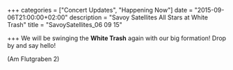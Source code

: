 +++
categories = ["Concert Updates", "Happening Now"]
date = "2015-09-06T21:00:00+02:00"
description = "Savoy Satellites All Stars at White Trash"
title = "SavoySatellites_06 09 15"

+++
We will be swinging the **White Trash** again with our big formation! Drop by and say hello!

(Am Flutgraben 2)
